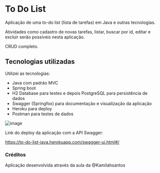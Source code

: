 # To Do List

Aplicação de uma to-do list (lista de tarefas) em Java e outras tecnologias.

Atividades como cadastro de novas tarefas, listar, buscar por id, editar e excluir serão possíveis nesta aplicação. 

CRUD completo.

## Tecnologias utilizadas
Utilizei as tecnologias: 

- Java com padrão MVC
- Spring boot
- H2 Database para testes e depois PostgreSQL para persistência de dados
- Swagger (Springfox) para documentação e visualização da aplicação
- Heroku para deploy
- Postman para testes de dados

![image](https://user-images.githubusercontent.com/94297628/187081050-faf98406-8542-426b-86d2-718a498d7495.png)


Link do deploy da aplicação com a API Swagger:

https://to-do-list-java.herokuapp.com/swagger-ui.html#/

### Créditos
Aplicação desenvolvida através da aula da @Kamilahsantos
